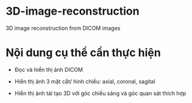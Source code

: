 # 3D-image-reconstruction
3D image reconstruction from DICOM images

# Nội dung cụ thể cần thực hiện

- Đọc và hiển thị ảnh DICOM

- Hiển thị ảnh 3 mặt cắt/ hình chiếu: axial, coronal, sagital

- Hiển thị ảnh tái tạo 3D với góc chiếu sáng và góc quan sát thích hợp
